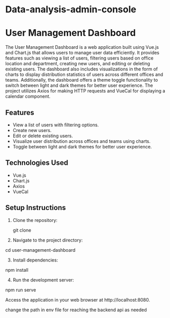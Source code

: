 # Data-analysis-admin-console
# User Management Dashboard

The User Management Dashboard is a web application built using Vue.js and Chart.js that allows users to manage user data efficiently. It provides features such as viewing a list of users, filtering users based on office location and department, creating new users, and editing or deleting existing users. The dashboard also includes visualizations in the form of charts to display distribution statistics of users across different offices and teams. Additionally, the dashboard offers a theme toggle functionality to switch between light and dark themes for better user experience. The project utilizes Axios for making HTTP requests and VueCal for displaying a calendar component.

## Features

- View a list of users with filtering options.
- Create new users.
- Edit or delete existing users.
- Visualize user distribution across offices and teams using charts.
- Toggle between light and dark themes for better user experience.

## Technologies Used

- Vue.js
- Chart.js
- Axios
- VueCal

## Setup Instructions

1. Clone the repository:
  
   git clone <repository-url>
   
2. Navigate to the project directory:

cd user-management-dashboard

3. Install dependencies:

npm install

4. Run the development server:

npm run serve

Access the application in your web browser at http://localhost:8080.

change the path in env file for reaching the backend api as needed

